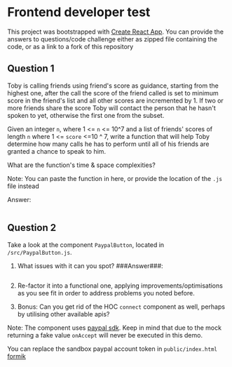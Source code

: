 
# Frontend developer test

This project was bootstrapped with [Create React App](https://github.com/facebook/create-react-app).
You can provide the answers to questions/code challenge either as zipped file containing the code, or as a link to a fork of this repository

## Question 1

Toby is calling friends using friend's score as guidance, starting from the highest one, after the call the score of the friend called is set to minimum score in the friend's list and all other scores are incremented by 1. If two or more friends share the score Toby will contact the person that he hasn't spoken to yet, otherwise the first one from the subset.

 Given an integer `n`, where 1 <= `n` <= 10^7 and a list of friends' scores of length `n` where 1 <= `score` <=10 ^ 7, write a function that will help Toby determine how many calls he has to perform until all of his friends are granted a chance to speak to him.

 What are the function's time & space complexities?

 Note: You can paste the function in here, or provide the location of the `.js` file instead

 Answer:
 ```js

 ```

## Question 2

Take a look at the component `PaypalButton`, located in `/src/PaypalButton.js`.

1. What issues with it can you spot?
   ###Answer###:

   ```

   ```
   
2. Re-factor it into a functional one, applying improvements/optimisations as you see fit in order to address problems you noted before.
3. Bonus: Can you get rid of the HOC `connect` component as well, perhaps by utilising other available apis?

Note: The component uses [paypal sdk](https://developer.paypal.com/docs/business/javascript-sdk/javascript-sdk-reference/). Keep in mind that due to the mock returning a fake value `onAccept` will never be executed in this demo.

You can replace the sandbox paypal account token in `public/index.html`
[formik](https://formik.org/)
